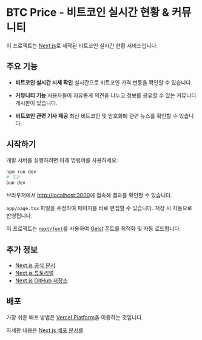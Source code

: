 # BTC Price - 비트코인 실시간 현황 & 커뮤니티

이 프로젝트는 [Next.js](https://nextjs.org)로 제작된 비트코인 실시간 현황 서비스입니다.

## 주요 기능

- **비트코인 실시간 시세 확인**
  실시간으로 비트코인 가격 변동을 확인할 수 있습니다.

- **커뮤니티 기능**
  사용자들이 자유롭게 의견을 나누고 정보를 공유할 수 있는 커뮤니티 게시판이 있습니다.

- **비트코인 관련 기사 제공**
  최신 비트코인 및 암호화폐 관련 뉴스를 확인할 수 있습니다.

## 시작하기

개발 서버를 실행하려면 아래 명령어를 사용하세요:

```bash
npm run dev
# 또는
bun dev
```

브라우저에서 [http://localhost:3000](http://localhost:3000)에 접속해 결과를 확인할 수 있습니다.

`app/page.tsx` 파일을 수정하여 페이지를 바로 편집할 수 있습니다. 저장 시 자동으로 반영됩니다.

이 프로젝트는 [`next/font`](https://nextjs.org/docs/app/building-your-application/optimizing/fonts)를 사용하여 [Geist](https://vercel.com/font) 폰트를 최적화 및 자동 로드합니다.

## 추가 정보

- [Next.js 공식 문서](https://nextjs.org/docs)
- [Next.js 튜토리얼](https://nextjs.org/learn)
- [Next.js GitHub 저장소](https://github.com/vercel/next.js)

## 배포

가장 쉬운 배포 방법은 [Vercel Platform](https://vercel.com/new?utm_medium=default-template&filter=next.js&utm_source=create-next-app&utm_campaign=create-next-app-readme)을 이용하는 것입니다.

자세한 내용은 [Next.js 배포 문서](https://nextjs.org/docs/app/building-your-application/deploying)를
